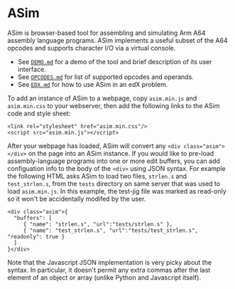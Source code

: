 # ASim

ASim is browser-based tool for assembling and simulating Arm A64
assembly language programs.  ASim implements a useful subset of the
A64 opcodes and supports character I/O via a virtual console.

* See [`DEMO.md`](DEMO.md) for a demo of the tool and brief description of its user interface.
* See <a href="https://github.com/computation-structures/asim/blob/main/OPCODES.md" target="_blank">`OPCODES.md`</a> for list of supported opcodes and operands.
* See <a href="https://github.com/computation-structures/asim/blob/main/DEMO.md" target="_blank">`EDX.md`</a> for how to use ASim in an edX problem.

To add an instance of ASim to a webpage, copy `asim.min.js` and `asim.min.css` to your
webserver, then add the following links to the ASim code and style sheet:

```
<link rel="stylesheet" href="asim.min.css"/>
<script src="asim.min.js"></script>
```

After your webpage has loaded, ASim will convert any
`<div class="asim"></div>` on the page into an ASim instance.  If you
would like to pre-load assembly-language programs into one or more
edit buffers, you can add configuation info to the body of the `<div>`
using JSON syntax.  For example the following HTML asks ASim to load
two files, `strlen.s` and `test_strlen.s`, from the `tests` directory on
same server that was used to load `asim.min.js`.  In this example, the
test-jig file was marked as read-only so it won't be accidentally modifed
by the user.

```
<div class="asim">{
  "buffers": [
     { "name": "strlen.s", "url":"tests/strlen.s" },
     { "name": "test_strlen.s", "url":"tests/test_strlen.s", "readonly": true }
  ]
}</div>
```

Note that the Javascript JSON implementation is very picky about the
syntax.  In particular, it doesn't permit any extra commas after the
last element of an object or array (unlike Python and Javascript itself).


